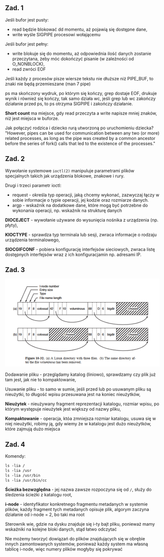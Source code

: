 ## Zad. 1

Jeśli bufor jest pusty:
- read będzie blokować dd momentu, aż pojawią się dostępne dane,
- write wyśle SIGPIPE procesowi wołającemu

Jeśli bufor jest pełny:
- write blokuje się do momentu, aż odpowiednia ilość danych zostanie przeczytana, żeby móc dokończyć pisanie (w zależności od O_NONBLOCK),
- read zwróci EOF

Jeśli każdy z procesów pisze wiersze tekstu nie dłuższe niż PIPE_BUF, to znaki nie będą przemieszane (man 7 pipe)

ps ma skończony wydruk, po którym się kończy, grep dostaje EOF, drukuje wynik i również się kończy, tak samo działa wc, jeśli grep lub wc zakończy działanie przed ps, to ps otrzyma SIGPIPE i zakończy działanie.

**Short count** ma miejsce, gdy read przeczyta a write napisze mniej znaków, niż jest miejsca w buforze.

Jak połączyć rodzica i dziecko rurą utworzoną po uruchomieniu dziecka? "However, pipes can be used for communication between any two (or more) related processes, as long as the pipe was created by a common ancestor before the series of fork() calls that led to the existence of the processes."

## Zad. 2

Wywołanie systemowe `ioctl(2)` manipuluje parametrami plików specjalnych takich jak urządzenia blokowe, znakowe i rury.

Drugi i trzeci parametr ioctl:
- request - określa typ operacji, jaką chcemy wykonać, zazwyczaj łączy w sobie informacje o typie operacji, jej kodzie oraz rozmiarze danych.
- argp - wskaźnik na dodatkowe dane, które mogą być potrzebne do wykonania operacji, np. wskaźnik na strukturę danych

**DIOCEJECT** - wywołanie używane do wysunięcia nośnika z urządzenia (np. płyty),

**KIOCTYPE** - sprawdza typ terminala lub sesji, zwraca informacje o rodzaju urządzenia terminalowego,

**SIOCGIFCONF** - pobiera konfigurację interfejsów sieciowych, zwraca listę dostępnych interfejsów wraz z ich konfiguracjamin np. adresami IP.

## Zad. 3

![obrazek](katalog.png)

Dodawanie pliku - przeglądamy katalog (liniowo), sprawdzamy czy plik już tam jest, jak nie to kompaktowanie,

Usuwanie pliku - to samo w sumie, jeśli przed lub po usuwanym pliku są nieużytki, to długość wpisu przesuwana jest na koniec nieużytków,

**Nieużytek** - nieużywany fragment reprezentacji katalogu, rozmiar wpisu, po którym występuje nieużytek jest większy od nazwy pliku,

**Kompaktowanie** - operacja, któa zmniejsza rozmiar katalogu, usuwa się w niej nieużytki, robimy ją, gdy wiemy że w katalogu jest dużo nieużytków, które zajmują dużo miejsca

## Zad. 4

Komendy: 
```
ls -lia /
ls -lia /usr
ls -lia /usr/bin
ls -lia /usr/bin/cc
```

**Ścieżka bezwzględna** - jej nazwa zawsze rozpoczyna się od `/`, służy do śledzenia ścieżki z katalogu root,

**i-node** - identyfikator konkretnego fragmentu metadanych w systemie plików, każdy fragment tych metadanych opisuje plik, algorym zaczyna działanie od i-node = 2, bo taki ma root

Sterownik wie, gdzie na dysku znajduje się i-ty bajt pliku, ponieważ mamy wskaźniki na kolejne bloki danych, stąd łatwo odczytać

Nie możemy tworzyć dowiązań do plików znajdujących się w obrębie innych zamontowanych systemów, ponieważ każdy system ma własną tablicę i-node, więc numery plików mogłyby się pokrywać